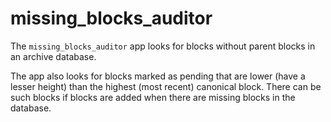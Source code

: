 # missing_blocks_auditor

The `missing_blocks_auditor` app looks for blocks without parent blocks in an
archive database.

The app also looks for blocks marked as pending that are lower (have a lesser
height) than the highest (most recent) canonical block. There can be such blocks
if blocks are added when there are missing blocks in the database.
